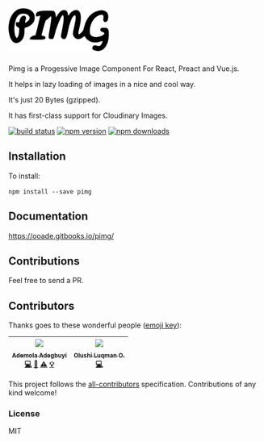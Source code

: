 # <a href="https://ooade.gitbooks.io/pimg"> <img src='logo.svg' width="200" alt="pimg logo"/> </a>

Pimg is a Progessive Image Component For React, Preact and Vue.js.

It helps in lazy loading of images in a nice and cool way.

It's just 20 Bytes (gzipped).

It has first-class support for Cloudinary Images.

[![build status](https://img.shields.io/travis/ooade/pimg/master.svg?style=flat-square)](https://travis-ci.org/ooade/pimg)
[![npm version](https://img.shields.io/npm/v/pimg.svg?style=flat-square)](https://www.npmjs.com/package/pimg)
[![npm downloads](https://img.shields.io/npm/dm/pimg.svg?style=flat-square)](https://www.npmjs.com/package/pimg)

## Installation
To install:

```
npm install --save pimg
```

## Documentation
https://ooade.gitbooks.io/pimg/

## Contributions

Feel free to send a PR.

## Contributors

Thanks goes to these wonderful people ([emoji key](https://github.com/kentcdodds/all-contributors#emoji-key)):

<!-- ALL-CONTRIBUTORS-LIST:START - Do not remove or modify this section -->
<!-- prettier-ignore -->
| [<img src="https://avatars1.githubusercontent.com/u/11811904?v=4" width="100px;"/><br /><sub><b>Ademola Adegbuyi</b></sub>](https://ademola.adegbuyi.me)<br />[💻](https://github.com/ooade/pimg/commits?author=ooade "Code") [📖](https://github.com/ooade/pimg/commits?author=ooade "Documentation") [⚠️](https://github.com/ooade/pimg/commits?author=ooade "Tests") [💡](#example-ooade "Examples") | [<img src="https://avatars0.githubusercontent.com/u/5154605?v=4" width="100px;"/><br /><sub><b>Olushi Luqman O.</b></sub>](https://twitter.com/codeshifu)<br />[💻](https://github.com/ooade/pimg/commits?author=codeshifu "Code") |
| :---: | :---: |
<!-- ALL-CONTRIBUTORS-LIST:END -->

This project follows the [all-contributors](https://github.com/kentcdodds/all-contributors) specification. Contributions of any kind welcome!

### License

MIT
